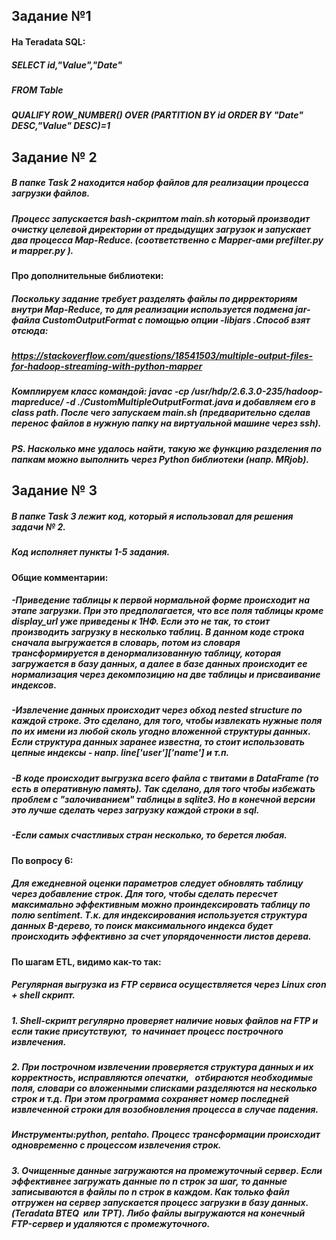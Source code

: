 
## Задание №1

#### На Teradata SQL:
##### SELECT id,"Value","Date" 
##### FROM Table
##### QUALIFY ROW_NUMBER() OVER (PARTITION BY id ORDER BY "Date" DESC,"Value" DESC)=1

## Задание № 2

##### В папке Task 2 находится набор файлов для реализации процесса загрузки файлов.
##### Процесс запускается bash-скриптом main.sh который производит очистку целевой директории от предыдущих загрузок и запускает два процесса Map-Reduce. (соответственно c Mapper-ами prefilter.py и mapper.py ).

#### Про дополнительные библиотеки:
##### Поскольку задание требует разделять файлы по дирректориям внутри Map-Reduce, то для реализации используется подмена jar-файла CustomOutputFormat с помощью опции -libjars .Способ взят отсюда:
##### https://stackoverflow.com/questions/18541503/multiple-output-files-for-hadoop-streaming-with-python-mapper
##### Комплируем класс командой: javac -cp /usr/hdp/2.6.3.0-235/hadoop-mapreduce/ -d ./CustomMultipleOutputFormat.java и добавляем его в class path. После чего запускаем main.sh (предварительно сделав перенос файлов в нужную папку на виртуальной машине через ssh).

##### PS. Насколько мне удалось найти, такую же функцию разделения по папкам можно выполнить через Python библиотеки (напр. MRjob).


## Задание № 3

##### В папке Task 3 лежит код, который я использовал для решения задачи № 2.
##### Код исполняет пункты 1-5 задания.

#### Общие комментарии:
##### -Приведение таблицы к первой нормальной форме происходит на этапе загрузки. При это предполагается, что все поля таблицы кроме display_url уже приведены к 1НФ. Если это не так, то стоит производить загрузку в несколько таблиц. В данном коде строка сначала выгружается в словарь, потом из словаря трансформируется в денормализованную таблицу, которая загружается в базу данных, а далее в базе данных происходит ее нормализация через декомпозицию на две таблицы и присваивание индексов.

##### -Извлечение данных происходит через обход nested structure по каждой строке. Это сделано, для того, чтобы извлекать нужные поля по их имени из любой сколь угодно вложенной структуры данных. Если структура данных заранее известна, то стоит использовать цепные индексы - напр. line['user']['name'] и т.п.

##### -В коде происходит выгрузка всего файла с твитами в DataFrame (то есть в оперативную память). Так сделано, для того чтобы избежать проблем с "залочиванием" таблицы в sqlite3. Но в конечной версии это лучше сделать через загрузку каждой строки в sql.

##### -Если самых счастливых стран несколько, то берется любая.

#### По вопросу 6:
##### Для ежедневной оценки параметров следует обновлять таблицу через добавление строк. Для того, чтобы сделать пересчет максимально эффективным можно проиндексировать таблицу по полю sentiment. Т.к. для индексирования используется структура данных B-дерево, то поиск максимального индекса будет происходить эффективно за счет упорядоченности листов дерева.

#### По шагам ETL, видимо как-то так:
##### Регулярная выгрузка из FTP сервиса осуществляется через Linux cron + shell скрипт.
##### 1. Shell-скрипт регулярно проверяет наличие новых файлов на FTP и если такие присутствуют,  то начинает процесс построчного извлечения.
##### 2. При построчном извлечении проверяется структура данных и их корректность, исправляются опечатки,   отбираются необходимые поля, словари со вложенными списками разделяются на несколько строк и т.д. При этом программа сохраняет номер последней извлеченной строки для возобновления процесса в случае падения. 
##### Инструменты:python, pentaho. Процесс трансформации происходит одновременно с процессом извлечения строк. 
##### 3. Очищенные данные загружаются на промежуточный сервер. Если эффективнее загружать данные по n строк за шаг, то данные записываются в файлы по n строк в каждом. Как только файл отгружен на сервер запускается процесс загрузки в базу данных.(Teradata BTEQ  или TPT). Либо файлы выгружаются на конечный FTP-сервер и удаляются с промежуточного.
